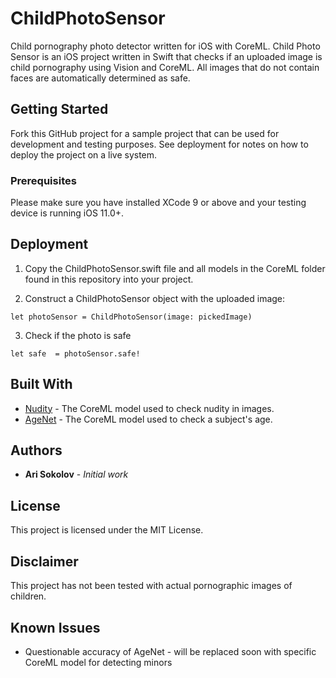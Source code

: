 # ChildPhotoSensor

Child pornography photo detector written for iOS with CoreML. Child Photo Sensor is an iOS project written in Swift that checks if an uploaded image is child pornography using Vision and CoreML. All images that do not contain faces are automatically determined as safe.

## Getting Started

Fork this GitHub project for a sample project that can be used for development and testing purposes. See deployment for notes on how to deploy the project on a live system.

### Prerequisites

Please make sure you have installed XCode 9 or above and your testing device is running iOS 11.0+.

## Deployment

1. Copy the ChildPhotoSensor.swift file and all models in the CoreML folder found in this repository into your project.

2. Construct a ChildPhotoSensor object with the uploaded image:
```
let photoSensor = ChildPhotoSensor(image: pickedImage)
```
3. Check if the photo is safe
```
let safe  = photoSensor.safe!
```
## Built With

* [Nudity](https://drive.google.com/file/d/0B5TjkH3njRqncDJpdDB1Tkl2S2s/vie) - The CoreML model used to check nudity in images.
* [AgeNet](https://drive.google.com/file/d/0B1ghKa_MYL6mT1J3T1BEeWx4TWc/view) - The CoreML model used to check a subject's age.

## Authors

* **Ari Sokolov** - *Initial work*

## License

This project is licensed under the MIT License.

## Disclaimer
This project has not been tested with actual pornographic images of children.

## Known Issues
* Questionable accuracy of AgeNet - will be replaced soon with specific CoreML model for detecting minors

